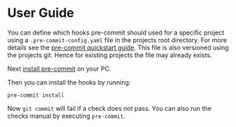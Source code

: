 # User Guide

 You can define which hooks pre-commit should used for a specific project using a `.pre-commit-config.yaml` 
 file in the projects root directory.
 For more details see the [pre-commit quickstart guide](https://pre-commit.com/#quick-start).
 This file is also versioned using the projects git.
 Hence for existing projects the file may already exists.
 
 Next [install pre-commit](https://pre-commit.com/#installation) on your PC.
 
 Then you can install the hooks by running:
 
 ``` shell script
pre-commit install
``` 

Now `git commit` will fail if a check does not pass.
You can also run the checks manual by executing `pre-commit`.